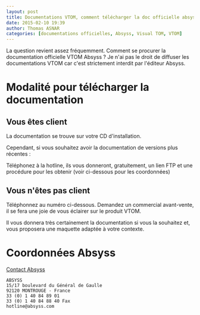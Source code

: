 ```yaml
---
layout: post
title: Documentations VTOM, comment télécharger la doc officielle absyss
date: 2015-02-10 19:39
author: Thomas ASNAR
categories: [documentations officielles, Absyss, Visual TOM, VTOM]
---
```

La question revient assez fréquemment. Comment se procurer la documentation officielle VTOM Absyss ?
Je n'ai pas le droit de diffuser les documentations VTOM car c'est strictement interdit par l'éditeur Absyss.
 
# Modalité pour télécharger la documentation
## Vous êtes client
La documentation se trouve sur votre CD d'installation.
 
Cependant, si vous souhaitez avoir la documentation de versions plus récentes :
 
Téléphonez à la hotline, ils vous donneront, gratuitement, un lien FTP et une procédure pour les obtenir (voir ci-dessous pour les coordonnées)
 
## Vous n'êtes pas client
Téléphonnez au numéro ci-dessous. Demandez un commercial avant-vente, il se fera une joie de vous éclairer sur le produit VTOM.
 
Il vous donnera très certainement la documentation si vous la souhaitez et, vous proposera une maquette adaptée à votre contexte.
 
# Coordonnées Absyss
 
[Contact Absyss](http://www.absyss.fr/contact.html)
 
```
ABSYSS
15/17 boulevard du Général de Gaulle
92120 MONTROUGE - France
33 (0) 1 40 84 89 01
33 (0) 1 40 84 88 40 Fax
hotline@absyss.com
```